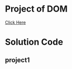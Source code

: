 # Project of DOM

[Click Here](https://stackblitz.com/edit/anjay-dom-project?file=index.html)

# Solution Code

## project1
```javascript

```